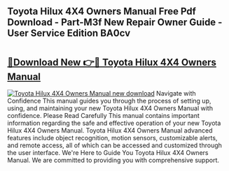 ## Toyota Hilux 4X4 Owners Manual Free Pdf Download - Part-M3f New Repair Owner Guide - User Service Edition BA0cv

# <h2><a href="http://bc7569.oget.top/?id=Toyota+Hilux+4X4+Owners+Manual">🔗Download New 👉🔴 Toyota Hilux 4X4 Owners Manual</a></h2>

[![Toyota Hilux 4X4 Owners Manual new download](https://i.imgur.com/5g1atiW.png)](http://bc7569.oget.top/?id=Toyota+Hilux+4X4+Owners+Manual)
Navigate with Confidence This manual guides you through the process of setting up, using, and maintaining your new Toyota Hilux 4X4 Owners Manual with confidence. Please Read Carefully This manual contains important information regarding the safe and effective operation of your new Toyota Hilux 4X4 Owners Manual. Toyota Hilux 4X4 Owners Manual advanced features include object recognition, motion sensors, customizable alerts, and remote access, all of which can be accessed and customized through the user interface. We're Here to Guide You Toyota Hilux 4X4 Owners Manual. We are committed to providing you with comprehensive support.
